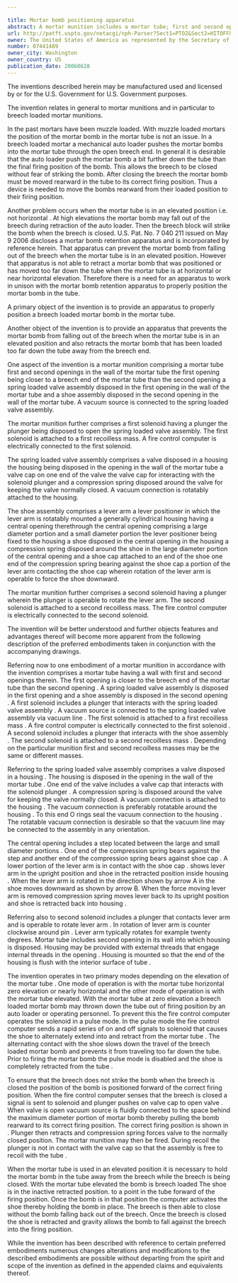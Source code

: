 ```yaml
---

title: Mortar bomb positioning apparatus
abstract: A mortar munition includes a mortar tube; first and second openings in the wall of the mortar tube, the first opening being closer to a breech end of the mortar tube than the second opening; a spring loaded valve assembly disposed in the first opening in the wall of the mortar tube; and a shoe assembly disposed in the second opening in the wall of the mortar tube. The spring loaded valve assembly is connected to a vacuum source. The vacuum source pulls the mortar bomb rearward in the tube. The shoe assembly includes a shoe that bears on the mortar bomb to hold it in place when the tube is in an elevated position.
url: http://patft.uspto.gov/netacgi/nph-Parser?Sect1=PTO2&Sect2=HITOFF&p=1&u=%2Fnetahtml%2FPTO%2Fsearch-adv.htm&r=1&f=G&l=50&d=PALL&S1=07441489&OS=07441489&RS=07441489
owner: The United States of America as represented by the Secretary of the Army
number: 07441489
owner_city: Washington
owner_country: US
publication_date: 20060628
---
```

The inventions described herein may be manufactured used and licensed by or for the U.S. Government for U.S. Government purposes.

The invention relates in general to mortar munitions and in particular to breech loaded mortar munitions.

In the past mortars have been muzzle loaded. With muzzle loaded mortars the position of the mortar bomb in the mortar tube is not an issue. In a breech loaded mortar a mechanical auto loader pushes the mortar bombs into the mortar tube through the open breech end. In general it is desirable that the auto loader push the mortar bomb a bit further down the tube than the final firing position of the bomb. This allows the breech to be closed without fear of striking the bomb. After closing the breech the mortar bomb must be moved rearward in the tube to its correct firing position. Thus a device is needed to move the bombs rearward from their loaded position to their firing position.

Another problem occurs when the mortar tube is in an elevated position i.e. not horizontal . At high elevations the mortar bomb may fall out of the breech during retraction of the auto loader. Then the breech block will strike the bomb when the breech is closed. U.S. Pat. No. 7 040 211 issued on May 9 2006 discloses a mortar bomb retention apparatus and is incorporated by reference herein. That apparatus can prevent the mortar bomb from falling out of the breech when the mortar tube is in an elevated position. However that apparatus is not able to retract a mortar bomb that was positioned or has moved too far down the tube when the mortar tube is at horizontal or near horizontal elevation. Therefore there is a need for an apparatus to work in unison with the mortar bomb retention apparatus to properly position the mortar bomb in the tube.

A primary object of the invention is to provide an apparatus to properly position a breech loaded mortar bomb in the mortar tube.

Another object of the invention is to provide an apparatus that prevents the mortar bomb from falling out of the breech when the mortar tube is in an elevated position and also retracts the mortar bomb that has been loaded too far down the tube away from the breech end.

One aspect of the invention is a mortar munition comprising a mortar tube first and second openings in the wall of the mortar tube the first opening being closer to a breech end of the mortar tube than the second opening a spring loaded valve assembly disposed in the first opening in the wall of the mortar tube and a shoe assembly disposed in the second opening in the wall of the mortar tube. A vacuum source is connected to the spring loaded valve assembly.

The mortar munition further comprises a first solenoid having a plunger the plunger being disposed to open the spring loaded valve assembly. The first solenoid is attached to a first recoilless mass. A fire control computer is electrically connected to the first solenoid.

The spring loaded valve assembly comprises a valve disposed in a housing the housing being disposed in the opening in the wall of the mortar tube a valve cap on one end of the valve the valve cap for interacting with the solenoid plunger and a compression spring disposed around the valve for keeping the valve normally closed. A vacuum connection is rotatably attached to the housing.

The shoe assembly comprises a lever arm a lever positioner in which the lever arm is rotatably mounted a generally cylindrical housing having a central opening therethrough the central opening comprising a large diameter portion and a small diameter portion the lever positioner being fixed to the housing a shoe disposed in the central opening in the housing a compression spring disposed around the shoe in the large diameter portion of the central opening and a shoe cap attached to an end of the shoe one end of the compression spring bearing against the shoe cap a portion of the lever arm contacting the shoe cap wherein rotation of the lever arm is operable to force the shoe downward.

The mortar munition further comprises a second solenoid having a plunger wherein the plunger is operable to rotate the lever arm. The second solenoid is attached to a second recoilless mass. The fire control computer is electrically connected to the second solenoid.

The invention will be better understood and further objects features and advantages thereof will become more apparent from the following description of the preferred embodiments taken in conjunction with the accompanying drawings.

Referring now to one embodiment of a mortar munition in accordance with the invention comprises a mortar tube having a wall with first and second openings therein. The first opening is closer to the breech end of the mortar tube than the second opening . A spring loaded valve assembly is disposed in the first opening and a shoe assembly is disposed in the second opening . A first solenoid includes a plunger that interacts with the spring loaded valve assembly . A vacuum source is connected to the spring loaded valve assembly via vacuum line . The first solenoid is attached to a first recoilless mass . A fire control computer is electrically connected to the first solenoid . A second solenoid includes a plunger that interacts with the shoe assembly . The second solenoid is attached to a second recoilless mass . Depending on the particular munition first and second recoilless masses may be the same or different masses.

Referring to the spring loaded valve assembly comprises a valve disposed in a housing . The housing is disposed in the opening in the wall of the mortar tube . One end of the valve includes a valve cap that interacts with the solenoid plunger . A compression spring is disposed around the valve for keeping the valve normally closed. A vacuum connection is attached to the housing . The vacuum connection is preferably rotatable around the housing . To this end O rings seal the vacuum connection to the housing . The rotatable vacuum connection is desirable so that the vacuum line may be connected to the assembly in any orientation.

The central opening includes a step located between the large and small diameter portions . One end of the compression spring bears against the step and another end of the compression spring bears against shoe cap . A lower portion of the lever arm is in contact with the shoe cap . shows lever arm in the upright position and shoe in the retracted position inside housing . When the lever arm is rotated in the direction shown by arrow A in the shoe moves downward as shown by arrow B. When the force moving lever arm is removed compression spring moves lever back to its upright position and shoe is retracted back into housing .

Referring also to second solenoid includes a plunger that contacts lever arm and is operable to rotate lever arm . In rotation of lever arm is counter clockwise around pin . Lever arm typically rotates for example twenty degrees. Mortar tube includes second opening in its wall into which housing is disposed. Housing may be provided with external threads that engage internal threads in the opening . Housing is mounted so that the end of the housing is flush with the interior surface of tube .

The invention operates in two primary modes depending on the elevation of the mortar tube . One mode of operation is with the mortar tube horizontal zero elevation or nearly horizontal and the other mode of operation is with the mortar tube elevated. With the mortar tube at zero elevation a breech loaded mortar bomb may thrown down the tube out of firing position by an auto loader or operating personnel. To prevent this the fire control computer operates the solenoid in a pulse mode. In the pulse mode the fire control computer sends a rapid series of on and off signals to solenoid that causes the shoe to alternately extend into and retract from the mortar tube . The alternating contact with the shoe slows down the travel of the breech loaded mortar bomb and prevents it from traveling too far down the tube. Prior to firing the mortar bomb the pulse mode is disabled and the shoe is completely retracted from the tube .

To ensure that the breech does not strike the bomb when the breech is closed the position of the bomb is positioned forward of the correct firing position. When the fire control computer senses that the breech is closed a signal is sent to solenoid and plunger pushes on valve cap to open valve . When valve is open vacuum source is fluidly connected to the space behind the maximum diameter portion of mortar bomb thereby pulling the bomb rearward to its correct firing position. The correct firing position is shown in . Plunger then retracts and compression spring forces valve to the normally closed position. The mortar munition may then be fired. During recoil the plunger is not in contact with the valve cap so that the assembly is free to recoil with the tube .

When the mortar tube is used in an elevated position it is necessary to hold the mortar bomb in the tube away from the breech while the breech is being closed. With the mortar tube elevated the bomb is breech loaded The shoe is in the inactive retracted position. to a point in the tube forward of the firing position. Once the bomb is in that position the computer activates the shoe thereby holding the bomb in place. The breech is then able to close without the bomb falling back out of the breech. Once the breech is closed the shoe is retracted and gravity allows the bomb to fall against the breech into the firing position.

While the invention has been described with reference to certain preferred embodiments numerous changes alterations and modifications to the described embodiments are possible without departing from the spirit and scope of the invention as defined in the appended claims and equivalents thereof.

